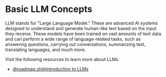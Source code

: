 # Basic LLM Concepts

LLM stands for "Large Language Model." These are advanced AI systems designed to understand and generate human-like text based on the input they receive. These models have been trained on vast amounts of text data and can perform a wide range of language-related tasks, such as answering questions, carrying out conversations, summarizing text, translating languages, and much more.

Visit the following resources to learn more about LLMs.

- [@roadmap.sh@Introduction to LLMs](https://roadmap.sh/guides/introduction-to-llms)

